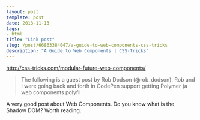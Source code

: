```yaml
---
layout: post
template: post
date: 2013-11-13
tags:
- html
title: "Link post"
slug: /post/66863384047/a-guide-to-web-components-css-tricks
description: "A Guide to Web Components | CSS-Tricks"
---
```

<http://css-tricks.com/modular-future-web-components/>

<blockquote class="link_og_blockquote">The following is a guest post by Rob Dodson (@rob_dodson). Rob and I were going back and forth in CodePen support getting Polymer (a web components polyfil</blockquote>
<p></p>
<p>A very good post about Web Components. Do you know what is the Shadow DOM? Worth reading.</p>